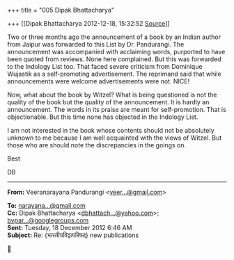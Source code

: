 +++
title = "005 Dipak Bhattacharya"

+++
[[Dipak Bhattacharya	2012-12-18, 15:32:52 [Source](https://groups.google.com/g/bvparishat/c/SZXRDgXcJms)]]



Two or three months ago the announcement of a book by an Indian author from Jaipur was forwarded to this List by Dr. Pandurangi. The announcement was accompanied with acclaiming words, purported to have been quoted from reviews. None here complained. But this was forwarded to the Indology List too. That faced severe criticism from Dominique Wujastik as a self-promoting advertisement. The reprimand said that while announcements were welcome advertisements were not. NICE!

Now, what about the book by Witzel? What is being questioned is not the quality of the book but the quality of the announcement. It is hardly an announcement. The words in its praise are meant for self-promotion. That is objectionable. But this time none has objected in the Indology List.

I am not interested in the book whose contents should not be absolutely unknown to me because I am well acquainted with the views of Witzel. But those who are should note the discrepancies in the goings on.

Best

DB

------------------------------------------------------------------------

**From:** Veeranarayana Pandurangi \<[veer...@gmail.com]()\>  

**To:** [narayana...@gmail.com]()  
**Cc:** Dipak Bhattacharya \<[dbhattach...@yahoo.com]()\>; [bvpar...@googlegroups.com]()  
**Sent:** Tuesday, 18 December 2012 6:46 AM  
**Subject:** Re: {भारतीयविद्वत्परिषत्} new publications  



